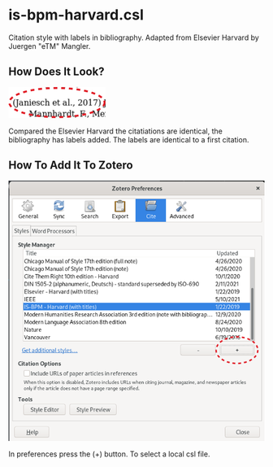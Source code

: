 # is-bpm-harvard.csl

Citation style with labels in bibliography. Adapted from Elsevier Harvard by Juergen "eTM" Mangler.

## How Does It Look?

![Look when exporting a bibliography.](look.png)

Compared the Elsevier Harvard the citatiations are identical, the bibliography
has labels added. The labels are identical to a first citation.

## How To Add It To Zotero

![Look when exporting a bibliography.](zotero.png)

In preferences press the (+) button. To select a local csl file.
